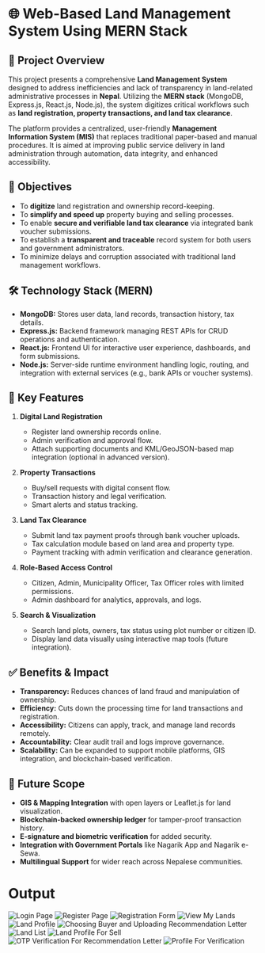 
# 🌐 Web-Based Land Management System Using MERN Stack

## 📘 Project Overview

This project presents a comprehensive **Land Management System** designed to address inefficiencies and lack of transparency in land-related administrative processes in **Nepal**. Utilizing the **MERN stack** (MongoDB, Express.js, React.js, Node.js), the system digitizes critical workflows such as **land registration, property transactions, and land tax clearance**.

The platform provides a centralized, user-friendly **Management Information System (MIS)** that replaces traditional paper-based and manual procedures. It is aimed at improving public service delivery in land administration through automation, data integrity, and enhanced accessibility.

## 🎯 Objectives

- To **digitize** land registration and ownership record-keeping.
- To **simplify and speed up** property buying and selling processes.
- To enable **secure and verifiable land tax clearance** via integrated bank voucher submissions.
- To establish a **transparent and traceable** record system for both users and government administrators.
- To minimize delays and corruption associated with traditional land management workflows.

## 🛠️ Technology Stack (MERN)

- **MongoDB:** Stores user data, land records, transaction history, tax details.
- **Express.js:** Backend framework managing REST APIs for CRUD operations and authentication.
- **React.js:** Frontend UI for interactive user experience, dashboards, and form submissions.
- **Node.js:** Server-side runtime environment handling logic, routing, and integration with external services (e.g., bank APIs or voucher systems).

## 🔐 Key Features

1. **Digital Land Registration**
   - Register land ownership records online.
   - Admin verification and approval flow.
   - Attach supporting documents and KML/GeoJSON-based map integration (optional in advanced version).

2. **Property Transactions**
   - Buy/sell requests with digital consent flow.
   - Transaction history and legal verification.
   - Smart alerts and status tracking.

3. **Land Tax Clearance**
   - Submit land tax payment proofs through bank voucher uploads.
   - Tax calculation module based on land area and property type.
   - Payment tracking with admin verification and clearance generation.

4. **Role-Based Access Control**
   - Citizen, Admin, Municipality Officer, Tax Officer roles with limited permissions.
   - Admin dashboard for analytics, approvals, and logs.

5. **Search & Visualization**
   - Search land plots, owners, tax status using plot number or citizen ID.
   - Display land data visually using interactive map tools (future integration).

## ✅ Benefits & Impact

- **Transparency:** Reduces chances of land fraud and manipulation of ownership.
- **Efficiency:** Cuts down the processing time for land transactions and registration.
- **Accessibility:** Citizens can apply, track, and manage land records remotely.
- **Accountability:** Clear audit trail and logs improve governance.
- **Scalability:** Can be expanded to support mobile platforms, GIS integration, and blockchain-based verification.

## 🧪 Future Scope

- **GIS & Mapping Integration** with open layers or Leaflet.js for land visualization.
- **Blockchain-backed ownership ledger** for tamper-proof transaction history.
- **E-signature and biometric verification** for added security.
- **Integration with Government Portals** like Nagarik App and Nagarik e-Sewa.
- **Multilingual Support** for wider reach across Nepalese communities.


# Output
![Login Page](/assets/lms/login.PNG)
![Register Page](/assets/lms/register.PNG)
![Registration Form](/assets/lms/registration%20form.PNG)
![View My Lands](/assets/lms/view_My_lands.PNG)
![Land Profile](/assets/lms/land_profile.PNG)
![Choosing Buyer and Uploading Recommendation Letter](/assets/lms_ward/choosing%20buyer%20and%20uploading%20recommendation%20letter.PNG)
![Land List](/assets/lms_ward/land_list.PNG)
![Land Profile For Sell](/assets/lms_ward/land_profile_which%20for%20sell.PNG)
![OTP Verification For Recommendation Letter](/assets/lms_ward/otpVerificationForRecommendationLetter.PNG)
![Profile For Verification](/assets/lms_ward/profileforverification.PNG)



